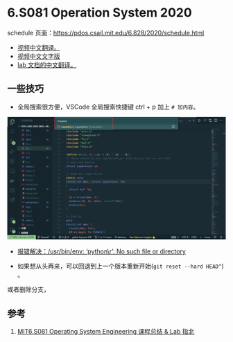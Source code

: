 # 6.S081 Operation System 2020

schedule 页面：https://pdos.csail.mit.edu/6.828/2020/schedule.html

* [视频中文翻译。](https://www.bilibili.com/video/BV19k4y1C7kA)
* [视频中文文字版](https://mit-public-courses-cn-translatio.gitbook.io/mit6-s081/)
* [lab 文档的中文翻译。](https://github.com/duguosheng/6.S081-All-in-one)

## 一些技巧

* 全局搜索很方便，VSCode 全局搜索快捷键 ctrl + p 加上 `# 加内容`。

![](image/0-summary/1646449365296.png)

* [报错解决：/usr/bin/env: ‘python\r’: No such file or directory](https://blog.csdn.net/qq_45779334/article/details/114040911)

* 如果想从头再来，可以回退到上一个版本重新开始(`git reset --hard HEAD^`) 。

或者删除分支，

## 参考

1. [MIT6.S081 Operating System Engineering 课程总结 & Lab 指北](https://blog.miigon.net/posts/s081-ending/)